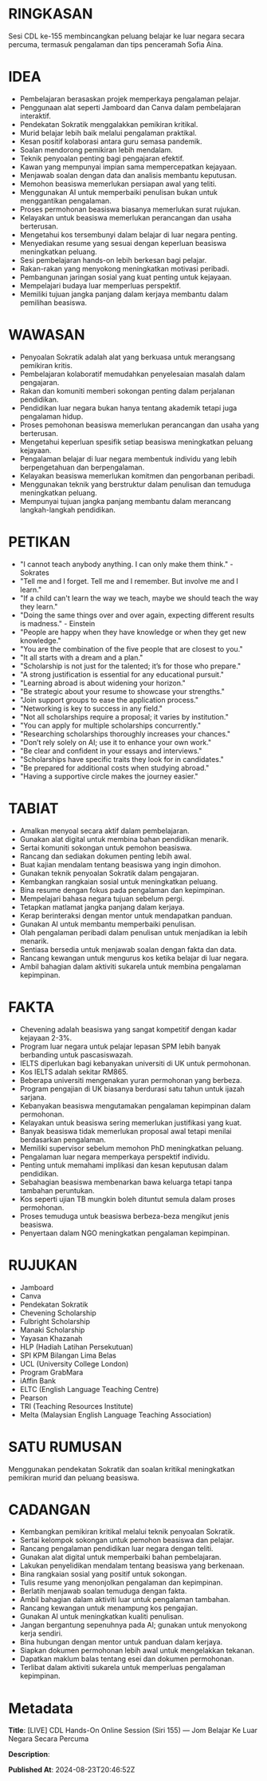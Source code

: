# RINGKASAN
Sesi CDL ke-155 membincangkan peluang belajar ke luar negara secara percuma, termasuk pengalaman dan tips penceramah Sofia Aina.

# IDEA
- Pembelajaran berasaskan projek memperkaya pengalaman pelajar.
- Penggunaan alat seperti Jamboard dan Canva dalam pembelajaran interaktif.
- Pendekatan Sokratik menggalakkan pemikiran kritikal.
- Murid belajar lebih baik melalui pengalaman praktikal.
- Kesan positif kolaborasi antara guru semasa pandemik.
- Soalan mendorong pemikiran lebih mendalam.
- Teknik penyoalan penting bagi pengajaran efektif.
- Kawan yang mempunyai impian sama mempercepatkan kejayaan.
- Menjawab soalan dengan data dan analisis membantu keputusan.
- Memohon beasiswa memerlukan persiapan awal yang teliti.
- Menggunakan AI untuk memperbaiki penulisan bukan untuk menggantikan pengalaman.
- Proses permohonan beasiswa biasanya memerlukan surat rujukan.
- Kelayakan untuk beasiswa memerlukan perancangan dan usaha berterusan.
- Mengetahui kos tersembunyi dalam belajar di luar negara penting.
- Menyediakan resume yang sesuai dengan keperluan beasiswa meningkatkan peluang.
- Sesi pembelajaran hands-on lebih berkesan bagi pelajar.
- Rakan-rakan yang menyokong meningkatkan motivasi peribadi.
- Pembangunan jaringan sosial yang kuat penting untuk kejayaan.
- Mempelajari budaya luar memperluas perspektif.
- Memiliki tujuan jangka panjang dalam kerjaya membantu dalam pemilihan beasiswa.

# WAWASAN
- Penyoalan Sokratik adalah alat yang berkuasa untuk merangsang pemikiran kritis.
- Pembelajaran kolaboratif memudahkan penyelesaian masalah dalam pengajaran.
- Rakan dan komuniti memberi sokongan penting dalam perjalanan pendidikan.
- Pendidikan luar negara bukan hanya tentang akademik tetapi juga pengalaman hidup.
- Proses pemohonan beasiswa memerlukan perancangan dan usaha yang berterusan.
- Mengetahui keperluan spesifik setiap beasiswa meningkatkan peluang kejayaan.
- Pengalaman belajar di luar negara membentuk individu yang lebih berpengetahuan dan berpengalaman.
- Kelayakan beasiswa memerlukan komitmen dan pengorbanan peribadi.
- Menggunakan teknik yang berstruktur dalam penulisan dan temuduga meningkatkan peluang.
- Mempunyai tujuan jangka panjang membantu dalam merancang langkah-langkah pendidikan.

# PETIKAN
- "I cannot teach anybody anything. I can only make them think." - Sokrates
- "Tell me and I forget. Tell me and I remember. But involve me and I learn."
- "If a child can't learn the way we teach, maybe we should teach the way they learn."
- "Doing the same things over and over again, expecting different results is madness." - Einstein
- "People are happy when they have knowledge or when they get new knowledge."
- "You are the combination of the five people that are closest to you."
- "It all starts with a dream and a plan."
- "Scholarship is not just for the talented; it’s for those who prepare."
- "A strong justification is essential for any educational pursuit."
- "Learning abroad is about widening your horizon."
- "Be strategic about your resume to showcase your strengths."
- "Join support groups to ease the application process."
- "Networking is key to success in any field."
- "Not all scholarships require a proposal; it varies by institution."
- "You can apply for multiple scholarships concurrently."
- "Researching scholarships thoroughly increases your chances."
- "Don’t rely solely on AI; use it to enhance your own work."
- "Be clear and confident in your essays and interviews."
- "Scholarships have specific traits they look for in candidates."
- "Be prepared for additional costs when studying abroad."
- "Having a supportive circle makes the journey easier."

# TABIAT
- Amalkan menyoal secara aktif dalam pembelajaran.
- Gunakan alat digital untuk membina bahan pendidikan menarik.
- Sertai komuniti sokongan untuk pemohon beasiswa.
- Rancang dan sediakan dokumen penting lebih awal.
- Buat kajian mendalam tentang beasiswa yang ingin dimohon.
- Gunakan teknik penyoalan Sokratik dalam pengajaran.
- Kembangkan rangkaian sosial untuk meningkatkan peluang.
- Bina resume dengan fokus pada pengalaman dan kepimpinan.
- Mempelajari bahasa negara tujuan sebelum pergi.
- Tetapkan matlamat jangka panjang dalam kerjaya.
- Kerap berinteraksi dengan mentor untuk mendapatkan panduan.
- Gunakan AI untuk membantu memperbaiki penulisan.
- Olah pengalaman peribadi dalam penulisan untuk menjadikan ia lebih menarik.
- Sentiasa bersedia untuk menjawab soalan dengan fakta dan data.
- Rancang kewangan untuk mengurus kos ketika belajar di luar negara.
- Ambil bahagian dalam aktiviti sukarela untuk membina pengalaman kepimpinan.

# FAKTA
- Chevening adalah beasiswa yang sangat kompetitif dengan kadar kejayaan 2-3%.
- Program luar negara untuk pelajar lepasan SPM lebih banyak berbanding untuk pascasiswazah.
- IELTS diperlukan bagi kebanyakan universiti di UK untuk permohonan.
- Kos IELTS adalah sekitar RM865.
- Beberapa universiti mengenakan yuran permohonan yang berbeza.
- Program pengajian di UK biasanya berdurasi satu tahun untuk ijazah sarjana.
- Kebanyakan beasiswa mengutamakan pengalaman kepimpinan dalam permohonan.
- Kelayakan untuk beasiswa sering memerlukan justifikasi yang kuat.
- Banyak beasiswa tidak memerlukan proposal awal tetapi menilai berdasarkan pengalaman.
- Memiliki supervisor sebelum memohon PhD meningkatkan peluang.
- Pengalaman luar negara memperkaya perspektif individu.
- Penting untuk memahami implikasi dan kesan keputusan dalam pendidikan.
- Sebahagian beasiswa membenarkan bawa keluarga tetapi tanpa tambahan peruntukan.
- Kos seperti ujian TB mungkin boleh dituntut semula dalam proses permohonan.
- Proses temuduga untuk beasiswa berbeza-beza mengikut jenis beasiswa.
- Penyertaan dalam NGO meningkatkan pengalaman kepimpinan.

# RUJUKAN
- Jamboard
- Canva
- Pendekatan Sokratik
- Chevening Scholarship
- Fulbright Scholarship
- Manaki Scholarship
- Yayasan Khazanah
- HLP (Hadiah Latihan Persekutuan)
- SPI KPM Bilangan Lima Belas
- UCL (University College London)
- Program GrabMara
- iAffin Bank
- ELTC (English Language Teaching Centre)
- Pearson
- TRI (Teaching Resources Institute)
- Melta (Malaysian English Language Teaching Association)

# SATU RUMUSAN
Menggunakan pendekatan Sokratik dan soalan kritikal meningkatkan pemikiran murid dan peluang beasiswa.

# CADANGAN
- Kembangkan pemikiran kritikal melalui teknik penyoalan Sokratik.
- Sertai kelompok sokongan untuk pemohon beasiswa dan pelajar.
- Rancang pengalaman pendidikan luar negara dengan teliti.
- Gunakan alat digital untuk memperbaiki bahan pembelajaran.
- Lakukan penyelidikan mendalam tentang beasiswa yang berkenaan.
- Bina rangkaian sosial yang positif untuk sokongan.
- Tulis resume yang menonjolkan pengalaman dan kepimpinan.
- Berlatih menjawab soalan temuduga dengan fakta.
- Ambil bahagian dalam aktiviti luar untuk pengalaman tambahan.
- Rancang kewangan untuk menampung kos pengajian.
- Gunakan AI untuk meningkatkan kualiti penulisan.
- Jangan bergantung sepenuhnya pada AI; gunakan untuk menyokong kerja sendiri.
- Bina hubungan dengan mentor untuk panduan dalam kerjaya.
- Siapkan dokumen permohonan lebih awal untuk mengelakkan tekanan.
- Dapatkan maklum balas tentang esei dan dokumen permohonan.
- Terlibat dalam aktiviti sukarela untuk memperluas pengalaman kepimpinan.

# Metadata
**Title**: [LIVE] CDL Hands-On Online Session (Siri 155) — Jom Belajar Ke Luar Negara Secara Percuma

**Description**: 

**Published At**: 2024-08-23T20:46:52Z